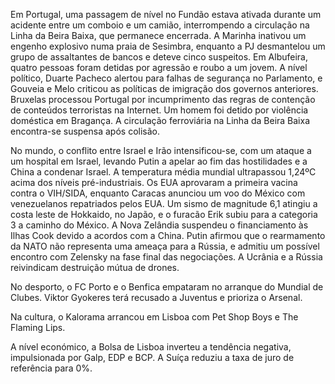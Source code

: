 Em Portugal, uma passagem de nível no Fundão estava ativada durante um acidente entre um comboio e um camião, interrompendo a circulação na Linha da Beira Baixa, que permanece encerrada. A Marinha inativou um engenho explosivo numa praia de Sesimbra, enquanto a PJ desmantelou um grupo de assaltantes de bancos e deteve cinco suspeitos. Em Albufeira, quatro pessoas foram detidas por agressão e roubo a um jovem. A nível político, Duarte Pacheco alertou para falhas de segurança no Parlamento, e Gouveia e Melo criticou as políticas de imigração dos governos anteriores. Bruxelas processou Portugal por incumprimento das regras de contenção de conteúdos terroristas na Internet. Um homem foi detido por violência doméstica em Bragança. A circulação ferroviária na Linha da Beira Baixa encontra-se suspensa após colisão.

No mundo, o conflito entre Israel e Irão intensificou-se, com um ataque a um hospital em Israel, levando Putin a apelar ao fim das hostilidades e a China a condenar Israel. A temperatura média mundial ultrapassou 1,24ºC acima dos níveis pré-industriais. Os EUA aprovaram a primeira vacina contra o VIH/SIDA, enquanto Caracas anunciou um voo do México com venezuelanos repatriados pelos EUA. Um sismo de magnitude 6,1 atingiu a costa leste de Hokkaido, no Japão, e o furacão Erik subiu para a categoria 3 a caminho do México. A Nova Zelândia suspendeu o financiamento às Ilhas Cook devido a acordos com a China. Putin afirmou que o rearmamento da NATO não representa uma ameaça para a Rússia, e admitiu um possível encontro com Zelensky na fase final das negociações. A Ucrânia e a Rússia reivindicam destruição mútua de drones.

No desporto, o FC Porto e o Benfica empataram no arranque do Mundial de Clubes. Viktor Gyokeres terá recusado a Juventus e prioriza o Arsenal.

Na cultura, o Kalorama arrancou em Lisboa com Pet Shop Boys e The Flaming Lips.

A nível económico, a Bolsa de Lisboa inverteu a tendência negativa, impulsionada por Galp, EDP e BCP. A Suíça reduziu a taxa de juro de referência para 0%.
